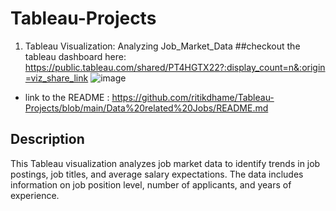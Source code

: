 # Tableau-Projects
1. Tableau Visualization: Analyzing Job_Market_Data
##checkout the tableau dashboard here:
https://public.tableau.com/shared/PT4HGTX22?:display_count=n&:origin=viz_share_link
![image](https://github.com/ritikdhame/Tableau-Projects/assets/7029092/03086ec1-a911-4f1e-b13d-a9ed4454f173)

* link to the README : https://github.com/ritikdhame/Tableau-Projects/blob/main/Data%20related%20Jobs/README.md 


## Description

This Tableau visualization analyzes job market data to identify trends in job postings, job titles, and average salary expectations. The data includes information on job position level, number of applicants, and years of experience.
